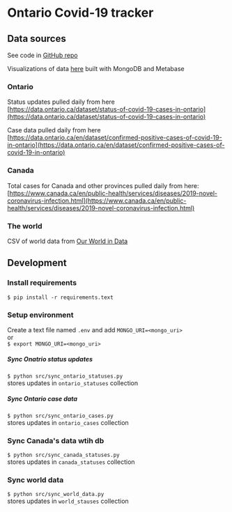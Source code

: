 # Ontario Covid-19 tracker

## Data sources

See code in [GitHub repo](https://github.com/Russell-Pollari/ontario-covid19)

Visualizations of data [here](https://russell-pollari.github.io/ontario-covid19/) built with MongoDB and Metabase


### Ontario
Status updates pulled daily from here [https://data.ontario.ca/dataset/status-of-covid-19-cases-in-ontario](https://data.ontario.ca/dataset/status-of-covid-19-cases-in-ontario)

Case data pulled daily from here [https://data.ontario.ca/en/dataset/confirmed-positive-cases-of-covid-19-in-ontario](https://data.ontario.ca/en/dataset/confirmed-positive-cases-of-covid-19-in-ontario)

### Canada
Total cases for Canada and other provinces pulled daily from here:
[https://www.canada.ca/en/public-health/services/diseases/2019-novel-coronavirus-infection.html](https://www.canada.ca/en/public-health/services/diseases/2019-novel-coronavirus-infection.html)


### The world
CSV of world data from [Our World in Data](https://ourworldindata.org/coronavirus-source-data)


## Development

### Install requirements
`$ pip install -r requirements.text`

### Setup environment
Create a text file named `.env` and
add `MONGO_URI=<mongo_uri>`  
or  
`$ export MONGO_URI=<mongo_uri>`


##### Sync Onatrio status updates  
`$ python src/sync_ontario_statuses.py`  
stores updates in `ontario_statuses` collection

##### Sync Ontario case data  
`$ python src/sync_ontario_cases.py`  
stores updates in `ontario_cases` collection

### Sync Canada's data wtih db
`$ python src/sync_canada_statuses.py`  
stores updates in `canada_statuses` collection

### Sync world data
`$ python src/sync_world_data.py`  
stores updates in `world_stauses` collection
